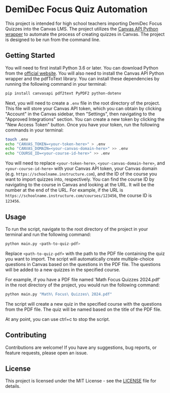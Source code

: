 # DemiDec Focus Quiz Automation

This project is intended for high school teachers importing DemiDec Focus Quizzes into the Canvas LMS. The project utilizes the [Canvas API Python wrapper](https://github.com/ucfopen/canvasapi) to automate the process of creating quizzes in Canvas. The project is designed to be run from the command line.

## Getting Started

You will need to first install Python 3.6 or later. You can download Python from the [official website](https://www.python.org/downloads/). You will also need to install the Canvas API Python wrapper and the pdfToText library. You can install these dependencies by running the following command in your terminal:

```bash
pip install canvasapi pdf2text PyPDF2 python-dotenv
```

Next, you will need to create a `.env` file in the root directory of the project. This file will store your Canvas API token, which you can obtain by clicking "Account" in the Canvas sidebar, then "Settings", then navigating to the "Approved Integrations" section. You can create a new token by clicking the "New Access Token" button. Once you have your token, run the following commands in your terminal:

```bash
touch .env
echo "CANVAS_TOKEN=<your-token-here>" > .env
echo "CANVAS_DOMAIN=<your-canvas-domain-here>" >> .env
echo "COURSE_ID=<your-course-id-here>" >> .env
```

You will need to replace `<your-token-here>`, `<your-canvas-domain-here>`, and `<your-course-id-here>` with your Canvas API token, your Canvas domain (e.g. `https://schoolname.instructure.com`), and the ID of the course you want to import quizzes into, respectively. You can find the course ID by navigating to the course in Canvas and looking at the URL. It will be the number at the end of the URL. For example, if the URL is `https://schoolname.instructure.com/courses/123456`, the course ID is `123456`.

## Usage

To run the script, navigate to the root directory of the project in your terminal and run the following command:

```bash
python main.py <path-to-quiz-pdf>
```

Replace `<path-to-quiz-pdf>` with the path to the PDF file containing the quiz you want to import. The script will automatically create multiple-choice questions in Canvas based on the questions in the PDF file. The questions will be added to a new quizzes in the specified course.

For example, if you have a PDF file named 'Math Focus Quizzes 2024.pdf' in the root directory of the project, you would run the following command:

```bash
python main.py "Math\ Focus\ Quizzes\ 2024.pdf"
```

The script will create a new quiz in the specified course with the questions from the PDF file. The quiz will be named based on the title of the PDF file.

At any point, you can use ctrl+c to stop the script.

## Contributing

Contributions are welcome! If you have any suggestions, bug reports, or feature requests, please open an issue.

## License

This project is licensed under the MIT License - see the [LICENSE](LICENSE) file for details.
